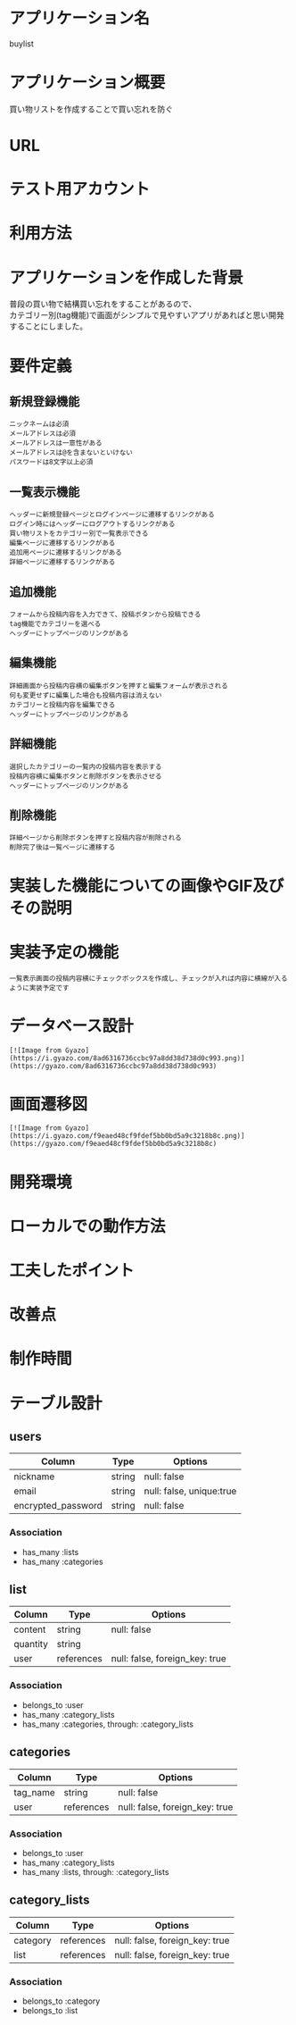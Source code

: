 # アプリケーション名
buylist

# アプリケーション概要
  買い物リストを作成することで買い忘れを防ぐ

# URL

# テスト用アカウント

# 利用方法

# アプリケーションを作成した背景
  普段の買い物で結構買い忘れをすることがあるので、</br>
  カテゴリー別(tag機能)で画面がシンプルで見やすいアプリがあればと思い開発することにしました。

# 要件定義
## 新規登録機能
    ニックネームは必須
    メールアドレスは必須
    メールアドレスは一意性がある
    メールアドレスは@を含まないといけない
    パスワードは8文字以上必須

## 一覧表示機能
    ヘッダーに新規登録ページとログインページに遷移するリンクがある
    ログイン時にはヘッダーにログアウトするリンクがある
    買い物リストをカテゴリー別で一覧表示できる
    編集ページに遷移するリンクがある
    追加用ページに遷移するリンクがある 
    詳細ページに遷移するリンクがある

## 追加機能
    フォームから投稿内容を入力できて、投稿ボタンから投稿できる
    tag機能でカテゴリーを選べる
    ヘッダーにトップページのリンクがある

## 編集機能
    詳細画面から投稿内容横の編集ボタンを押すと編集フォームが表示される
    何も変更せずに編集した場合も投稿内容は消えない
    カテゴリーと投稿内容を編集できる
    ヘッダーにトップページのリンクがある

## 詳細機能
    選択したカテゴリーの一覧内の投稿内容を表示する
    投稿内容横に編集ボタンと削除ボタンを表示させる
    ヘッダーにトップページのリンクがある

## 削除機能
    詳細ページから削除ボタンを押すと投稿内容が削除される
    削除完了後は一覧ページに遷移する

# 実装した機能についての画像やGIF及びその説明
# 実装予定の機能
    一覧表示画面の投稿内容横にチェックボックスを作成し、チェックが入れば内容に横線が入るように実装予定です
# データベース設計
    [![Image from Gyazo](https://i.gyazo.com/8ad6316736ccbc97a8dd38d738d0c993.png)](https://gyazo.com/8ad6316736ccbc97a8dd38d738d0c993)
# 画面遷移図
    [![Image from Gyazo](https://i.gyazo.com/f9eaed48cf9fdef5bb0bd5a9c3218b8c.png)](https://gyazo.com/f9eaed48cf9fdef5bb0bd5a9c3218b8c)
# 開発環境
# ローカルでの動作方法
# 工夫したポイント
# 改善点
# 制作時間


# テーブル設計

## users

| Column             | Type    | Options                  |
|--------------------|---------|--------------------------|
| nickname           | string  | null: false              |
| email              | string  | null: false, unique:true |
| encrypted_password | string  | null: false              |

### Association

- has_many :lists
- has_many :categories


## list

| Column   | Type       | Options                        |
|----------|------------|--------------------------------|
| content  | string     | null: false                    |
| quantity | string     |                                |
| user     | references | null: false, foreign_key: true |

### Association

- belongs_to :user
- has_many :category_lists
- has_many :categories, through: :category_lists


## categories

| Column   | Type       | Options                        |
|----------|------------|--------------------------------|
| tag_name | string     | null: false                    |
| user     | references | null: false, foreign_key: true |

### Association

- belongs_to :user
- has_many :category_lists
- has_many :lists, through: :category_lists


## category_lists

| Column   | Type       | Options                        |
|----------|------------|--------------------------------|
| category | references | null: false, foreign_key: true |
| list     | references | null: false, foreign_key: true |

### Association

- belongs_to :category
- belongs_to :list